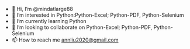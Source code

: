 - 👋 Hi, I’m @mindatlarge88
- 👀 I’m interested in Python:Python-Excel; Python-PDF, Python-Selenium
- 🌱 I’m currently learning Python
- 💞️ I’m looking to collaborate on Python-Excel; Python-PDF, Python-Selenium
- 📫 How to reach me annliu2020@gmail.com

<!---
mindatlarge88/mindatlarge88 is a ✨ special ✨ repository because its `README.md` (this file) appears on your GitHub profile.
You can click the Preview link to take a look at your changes.
--->
